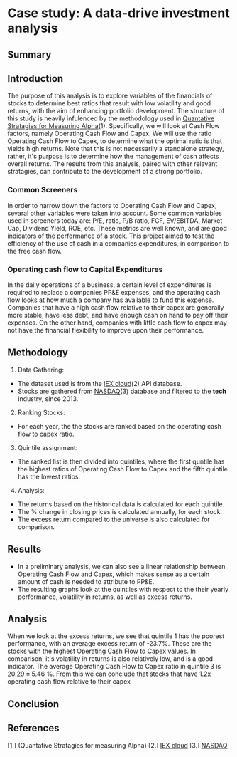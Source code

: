 # Case study: A data-drive investment analysis

## Summary

## Introduction
The purpose of this analysis is to explore variables of the financials of stocks to determine best ratios that result with low volatility and good returns, with the aim of enhancing portfolio development. The structure of this study is heavily infulenced by the methodology used in [Quantative Stratagies for Measuring Alpha](https://www.amazon.ca/Quantitative-Strategies-Achieving-Alpha-McGraw-Hill-ebook/dp/B001JKV93W/ref=tmm_kin_swatch_0?_encoding=UTF8&qid=&sr=)(1). Specifically, we will look at Cash Flow factors, namely Operating Cash Flow and Capex. We will use the ratio Operating Cash Flow to Capex, to determine what the optimal ratio is that yields high returns. Note that this is not necessarily a standalone strategy, rather, it's purpose is to determine how the management of cash affects overall returns. The results from this analysis, paired with other relavant stratagies, can contribute to the development of a strong portfolio.

### Common Screeners
In order to narrow down the factors to Operating Cash Flow and Capex, sevaral other variables were taken into account. Some common variables used in screeners today are: P/E, ratio, P/B ratio, FCF, EV/EBITDA, Market Cap, Dividend Yield, ROE, etc. These metrics are well known, and are good indicators of the performance of a stock. This project aimed to test the efficiency of the use of cash in a companies expenditures, in comparison to the free cash flow. 

### Operating cash flow to Capital Expenditures
In the daily operations of a business, a certain level of expenditures is required to replace a companies PP&E expenses, and the operating cash flow looks at how much a company has available to fund this expense. Companies that have a high cash flow relative to their capex are generally more stable, have less debt, and have enough cash on hand to pay off their expenses. On the other hand, companies with little cash flow to capex may not have the financial flexibility to improve upon their performance. 

## Methodology
1. Data Gathering:
- The dataset used is from the [IEX cloud](https://iexcloud.io/docs)(2) API database.
- Stocks are gathered from [NASDAQ](https://www.nasdaq.com/market-activity/stocks/screener)(3) database and filtered to the **tech** industry, since 2013.

2. Ranking Stocks:
- For each year, the the stocks are ranked based on the operating cash flow to capex ratio.

3. Quintile assignment:
- The ranked list is then divided into quintiles, where the first quntile has the highest ratios of Operating Cash Flow to Capex and the fifth quintile has the lowest ratios.

4. Analysis:
- The returns based on the historical data is calculated for each quintile. 
- The % change in closing prices is calculated annually, for each stock. 
- The excess return compared to the universe is also calculated for comparison.

## Results
- In a preliminary analysis, we can also see a linear relationship between Operating Cash Flow and Capex, which makes sense as a certain amount of cash is needed to attribute to PP&E.
- The resulting graphs look at the quintiles with respect to the their yearly performance, volatility in returns, as well as excess returns.

## Analysis
When we look at the excess returns, we see that quintile 1 has the poorest performance, with an average excess return of -23.7%. These are the stocks with the highest Operating Cash Flow to Capex values. In comparison, it's volatility in returns is also relatively low, and is a good indicator. The average Operating Cash Flow to Capex ratio in quintile 3 is $20.29 \pm 5.46$ %. From this we can conclude that stocks that have 1.2x operating cash flow relative to their capex

## Conclusion

## References
[1.] (Quantative Stratagies for measuring Alpha)
[2.] [IEX cloud](https://iexcloud.io/docs)
[3.] [NASDAQ](https://www.nasdaq.com/market-activity/stocks/screener)
